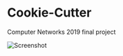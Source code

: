 # Cookie-Cutter
Computer Networks 2019 final project

![Screenshot](https://user-images.githubusercontent.com/38662274/57261915-edfffe80-7037-11e9-80b3-3053485b77f7.png)
